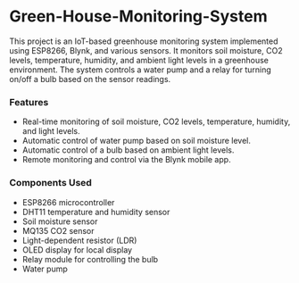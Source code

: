 # Green-House-Monitoring-System

This project is an IoT-based greenhouse monitoring system implemented using ESP8266, Blynk, and various sensors. It monitors soil moisture, CO2 levels, temperature, humidity, and ambient light levels in a greenhouse environment. The system controls a water pump and a relay for turning on/off a bulb based on the sensor readings.

### Features
- Real-time monitoring of soil moisture, CO2 levels, temperature, humidity, and light levels.
- Automatic control of water pump based on soil moisture level.
- Automatic control of a bulb based on ambient light levels.
- Remote monitoring and control via the Blynk mobile app.

### Components Used
- ESP8266 microcontroller
- DHT11 temperature and humidity sensor
- Soil moisture sensor
- MQ135 CO2 sensor
- Light-dependent resistor (LDR)
- OLED display for local display
- Relay module for controlling the bulb
- Water pump

